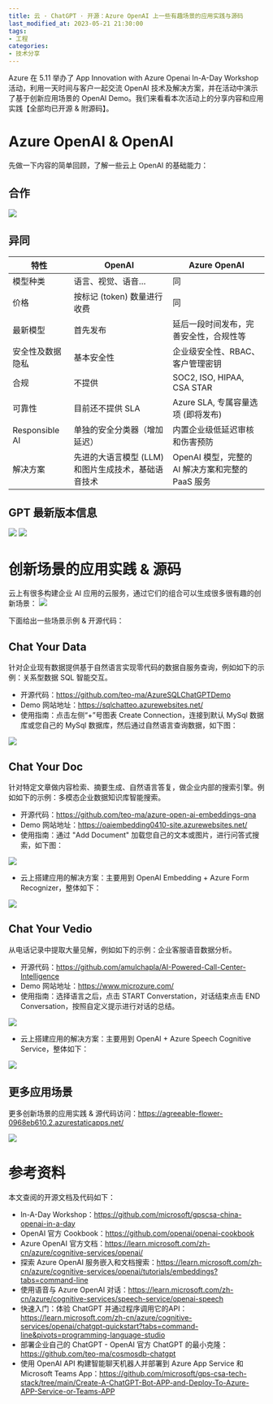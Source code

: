 ```yaml
---
title: 云 · ChatGPT · 开源：Azure OpenAI 上一些有趣场景的应用实践与源码
last_modified_at: 2023-05-21 21:30:00
tags:
- 工程
categories:
- 技术分享
---
```

Azure 在 5.11 举办了 App Innovation with Azure Openai In-A-Day Workshop 活动，利用一天时间与客户一起交流 OpenAI 技术及解决方案，并在活动中演示了基于创新应用场景的 OpenAI Demo。我们来看看本次活动上的分享内容和应用实践【全部均已开源 & 附源码】。

# Azure OpenAI & OpenAI 
先做一下内容的简单回顾，了解一些云上 OpenAI 的基础能力：
## 合作
<img src="/assets/images/Azure-OpenAI/1.png"/>

## 异同
| 特性 | OpenAI | Azure OpenAI |
| ---- | ---- | ---- |
| 模型种类 | 语言、视觉、语音… | 同 |
| 价格 | 按标记 (token) 数量进行收费 | 同 |
| 最新模型 | 首先发布 | 延后一段时间发布，完善安全性，合规性等 |
| 安全性及数据隐私 | 基本安全性 | 企业级安全性、RBAC、客户管理密钥 |
| 合规 | 不提供 | SOC2, ISO, HIPAA, CSA STAR |
| 可靠性 | 目前还不提供 SLA | Azure SLA, 专属容量选项 (即将发布) |
| Responsible AI | 单独的安全分类器（增加延迟） | 内置企业级低延迟审核和伤害预防 |
| 解决方案 | 先进的大语言模型 (LLM) 和图片生成技术，基础语音技术 | OpenAI 模型，完整的 AI 解决方案和完整的 PaaS 服务 |

## GPT 最新版本信息
<img src="/assets/images/Azure-OpenAI/2.png"/>

<img src="/assets/images/Azure-OpenAI/3.png"/>

# 创新场景的应用实践 & 源码
云上有很多构建企业 AI 应用的云服务，通过它们的组合可以生成很多很有趣的创新场景：
<img src="/assets/images/Azure-OpenAI/4.png"/>

下面给出一些场景示例 & 开源代码：

## Chat Your Data
针对企业现有数据提供基于自然语言实现零代码的数据自服务查询，例如如下的示例：关系型数据 SQL 智能交互。
- 开源代码：https://github.com/teo-ma/AzureSQLChatGPTDemo
- Demo 网站地址：https://sqlchatteo.azurewebsites.net/
- 使用指南：点击左侧“+”号图表 Create Connection，连接到默认 MySql 数据库或您自己的 MySql 数据库，然后通过自然语言查询数据，如下图：

<img src="/assets/images/Azure-OpenAI/5.png"/>

## Chat Your Doc
针对特定文章做内容检索、摘要生成、自然语言答复，做企业内部的搜索引擎。例如如下的示例：多模态企业数据知识库智能搜索。
- 开源代码：https://github.com/teo-ma/azure-open-ai-embeddings-qna
- Demo 网站地址：https://oaiembedding0410-site.azurewebsites.net/
- 使用指南：通过 "Add Document" 加载您自己的文本或图片，进行问答式搜索，如下图：

<img src="/assets/images/Azure-OpenAI/6.png"/>

- 云上搭建应用的解决方案：主要用到 OpenAI Embedding + Azure Form Recognizer，整体如下：

<img src="/assets/images/Azure-OpenAI/7.png"/>

## Chat Your Vedio
从电话记录中提取大量见解，例如如下的示例：企业客服语音数据分析。
- 开源代码：https://github.com/amulchapla/AI-Powered-Call-Center-Intelligence
- Demo 网站地址：https://www.microzure.com/
- 使用指南：选择语言之后，点击 START Converstation，对话结束点击 END Conversation，按照自定义提示进行对话的总结。

<img src="/assets/images/Azure-OpenAI/8.png"/>

- 云上搭建应用的解决方案：主要用到 OpenAI + Azure Speech Cognitive Service，整体如下：

<img src="/assets/images/Azure-OpenAI/9.png"/>

## 更多应用场景
更多创新场景的应用实践 & 源代码访问：https://agreeable-flower-0968eb610.2.azurestaticapps.net/

<img src="/assets/images/Azure-OpenAI/10.png"/>

# 参考资料
本文查阅的开源文档及代码如下：
- In-A-Day Workshop：https://github.com/microsoft/gpscsa-china-openai-in-a-day
- OpenAI 官方 Cookbook：https://github.com/openai/openai-cookbook
- Azure OpenAI 官方文档：https://learn.microsoft.com/zh-cn/azure/cognitive-services/openai/
- 探索 Azure OpenAI 服务嵌入和文档搜索：https://learn.microsoft.com/zh-cn/azure/cognitive-services/openai/tutorials/embeddings?tabs=command-line
- 使用语音与 Azure OpenAI 对话：https://learn.microsoft.com/zh-cn/azure/cognitive-services/speech-service/openai-speech
- 快速入门：体验 ChatGPT 并通过程序调用它的API：https://learn.microsoft.com/zh-cn/azure/cognitive-services/openai/chatgpt-quickstart?tabs=command-line&pivots=programming-language-studio
- 部署企业自己的 ChatGPT - OpenAI 官方 ChatGPT 的最小克隆：https://github.com/teo-ma/cosmosdb-chatgpt
- 使用 OpenAI API 构建智能聊天机器人并部署到 Azure App Service 和 Microsoft Teams App：https://github.com/microsoft/gps-csa-tech-stack/tree/main/Create-A-ChatGPT-Bot-APP-and-Deploy-To-Azure-APP-Service-or-Teams-APP
